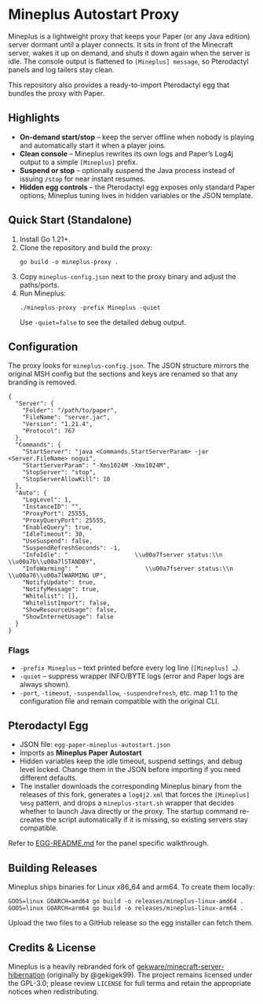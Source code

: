 # Mineplus Autostart Proxy

Mineplus is a lightweight proxy that keeps your Paper (or any Java edition) server dormant until a player connects. It sits in front of the Minecraft server, wakes it up on demand, and shuts it down again when the server is idle. The console output is flattened to `[Mineplus] message`, so Pterodactyl panels and log tailers stay clean.

This repository also provides a ready-to-import Pterodactyl egg that bundles the proxy with Paper.

## Highlights

- **On-demand start/stop** – keep the server offline when nobody is playing and automatically start it when a player joins.
- **Clean console** – Mineplus rewrites its own logs and Paper’s Log4j output to a simple `[Mineplus]` prefix.
- **Suspend or stop** – optionally suspend the Java process instead of issuing `/stop` for near instant resumes.
- **Hidden egg controls** – the Pterodactyl egg exposes only standard Paper options; Mineplus tuning lives in hidden variables or the JSON template.

## Quick Start (Standalone)

1. Install Go 1.21+.
2. Clone the repository and build the proxy:
   ```shell
   go build -o mineplus-proxy .
   ```
3. Copy `mineplus-config.json` next to the proxy binary and adjust the paths/ports.
4. Run Mineplus:
   ```shell
   ./mineplus-proxy -prefix Mineplus -quiet
   ```
   Use `-quiet=false` to see the detailed debug output.

## Configuration

The proxy looks for `mineplus-config.json`. The JSON structure mirrors the original MSH config but the sections and keys are renamed so that any branding is removed.

```jsonc
{
  "Server": {
    "Folder": "/path/to/paper",
    "FileName": "server.jar",
    "Version": "1.21.4",
    "Protocol": 767
  },
  "Commands": {
    "StartServer": "java <Commands.StartServerParam> -jar <Server.FileName> nogui",
    "StartServerParam": "-Xms1024M -Xmx1024M",
    "StopServer": "stop",
    "StopServerAllowKill": 10
  },
  "Auto": {
    "LogLevel": 1,
    "InstanceID": "",
    "ProxyPort": 25555,
    "ProxyQueryPort": 25555,
    "EnableQuery": true,
    "IdleTimeout": 30,
    "UseSuspend": false,
    "SuspendRefreshSeconds": -1,
    "InfoIdle": "                   \\u00a7fserver status:\\n                   \\u00a7b\\u00a7lSTANDBY",
    "InfoWarming": "                   \\u00a7fserver status:\\n                    \\u00a76\\u00a7lWARMING UP",
    "NotifyUpdate": true,
    "NotifyMessage": true,
    "Whitelist": [],
    "WhitelistImport": false,
    "ShowResourceUsage": false,
    "ShowInternetUsage": false
  }
}
```

### Flags

- `-prefix Mineplus` – text printed before every log line (`[Mineplus] …`).  
- `-quiet` – suppress wrapper INFO/BYTE logs (error and Paper logs are always shown).  
- `-port`, `-timeout`, `-suspendallow`, `-suspendrefresh`, etc. map 1:1 to the configuration file and remain compatible with the original CLI.

## Pterodactyl Egg

- JSON file: `egg-paper-mineplus-autostart.json`
- Imports as **Mineplus Paper Autostart**
- Hidden variables keep the idle timeout, suspend settings, and debug level locked. Change them in the JSON before importing if you need different defaults.
- The installer downloads the corresponding Mineplus binary from the releases of this fork, generates a `log4j2.xml` that forces the `[Mineplus] %msg` pattern, and drops a `mineplus-start.sh` wrapper that decides whether to launch Java directly or the proxy. The startup command re-creates the script automatically if it is missing, so existing servers stay compatible.

Refer to [EGG-README.md](EGG-README.md) for the panel specific walkthrough.

## Building Releases

Mineplus ships binaries for Linux x86_64 and arm64. To create them locally:

```shell
GOOS=linux GOARCH=amd64 go build -o releases/mineplus-linux-amd64 .
GOOS=linux GOARCH=arm64 go build -o releases/mineplus-linux-arm64 .
```

Upload the two files to a GitHub release so the egg installer can fetch them.

## Credits & License

Mineplus is a heavily rebranded fork of [gekware/minecraft-server-hibernation](https://github.com/gekware/minecraft-server-hibernation) (originally by @gekigek99). The project remains licensed under the GPL-3.0; please review `LICENSE` for full terms and retain the appropriate notices when redistributing.
